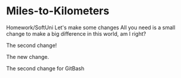 # Miles-to-Kilometers
Homework/SoftUni
Let's make some changes
All you need is a small change to make a big difference in this world, am I right? 

The second change!

The new change.

The second change for GitBash
